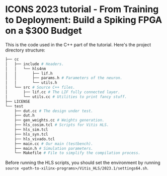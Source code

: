 # ICONS 2023 tutorial - From Training to Deployment: Build a Spiking FPGA on a $300 Budget

This is the code used in the C++ part of the tutorial. Here's the project directory structure: 

```bash
├── cc
│   ├── include # Headers.
│   │   └── hls4nm
│   │       ├── lif.h
│   │       ├── params.h # Parameters of the neuron.
│   │       └── utils.h
│   └── src # Source C++ files.
│       ├── lif.cc # The LIF fully connected layer.
│       └── utils.cc # Utilities to print fancy stuff.
├── LICENSE
└── test
    ├── dut.cc # The design under test. 
    ├── dut.h
    ├── gen_weights.cc # Weights generation.
    ├── hls_cosim.tcl # Scripts for Vitis HLS.
    ├── hls_sim.tcl
    ├── hls_syn.tcl
    ├── hls_vivado.tcl
    ├── main.cc # Our main (testbench).
    ├── main.h # Simulation parameters.
    └── Makefile # File to simplify the compilation process.
```

Before running the HLS scripts, you should set the environment by running `source <path-to-xilinx-programs>/Vitis_HLS/2023.1/settings64.sh`.
